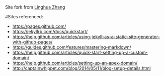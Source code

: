 Site fork from [Linghua Zhang](https://github.com/waynezhang)


#Sites referenced:
- https://pages.github.com/
- https://jekyllrb.com/docs/quickstart/
- https://help.github.com/articles/using-jekyll-as-a-static-site-generator-with-github-pages/ 
- https://guides.github.com/features/mastering-markdown/
- https://help.github.com/articles/quick-start-setting-up-a-custom-domain/
- https://help.github.com/articles/setting-up-an-apex-domain/
- http://captainwhippet.com/blog/2014/05/11/blog-setup-details.html
